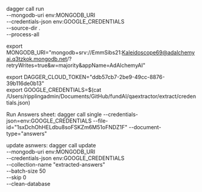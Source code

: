 dagger call run \
  --mongodb-uri env:MONGODB_URI \
  --credentials-json env:GOOGLE_CREDENTIALS \
  --source-dir . \
  --process-all

export MONGODB_URI="mongodb+srv://EmmSibs21:Kaleidoscope69@adalchemyai.q3tzkok.mongodb.net/?retryWrites=true&w=majority&appName=AdAlchemyAI"

export DAGGER_CLOUD_TOKEN="ddb57cb7-2be9-49cc-8876-39b116de0b13"                                                                            
export GOOGLE_CREDENTIALS=$(cat /Users/ripplingadmin/Documents/GitHub/fundAI/qaextractor/extract/credentials.json)

Run Answers sheet:
dagger call single --credentials-json=env:GOOGLE_CREDENTIALS --file-id="1sxDchOhHELdbu8soFSKZm6M51oFNDZ1F" --document-type="answers"

update asnwers:
dagger call update \
  --mongodb-uri env:MONGODB_URI \
  --credentials-json env:GOOGLE_CREDENTIALS \
  --collection-name "extracted-answers" \
  --batch-size 50 \
  --skip 0 \
  --clean-database
